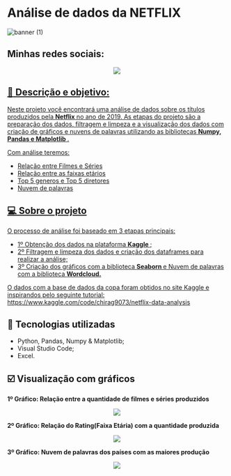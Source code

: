 # Análise de dados da NETFLIX

![banner (1)](https://github.com/Hugox96/Netflix_Analise/assets/62472486/3ffce98e-946d-4f4d-b7c6-997dd7cabdd0)




## Minhas redes sociais:

<p align="center">
	<a  href="https://github.com/Hugox96/">
	<img src="https://img.shields.io/static/v1?label=Git&message=Hugo&color=191970&style=for-the-badge&logo=ghost"/>
</p>	


 ## :memo: Descrição e objetivo:
 
Neste projeto você encontrará uma análise de dados sobre os títulos produzidos pela **Netflix** no ano de 2019. As etapas do projeto são a preparação dos dados, filtragem e limpeza e a visualização dos dados com criação de gráficos e nuvens de palavras utilizando as bibliotecas <b> Numpy, Pandas e Matplotlib </b>.

Com análise teremos:
* Relação entre Filmes e Séries
* Relação entre as faixas etários
* Top 5 generos e Top 5 diretores
* Nuvem de palavras


## 💻 Sobre o projeto

O processo de análise foi baseado em 3 etapas principais:

* 1º Obtenção dos dados na plataforma <b> Kaggle </span> </b>;
* 2º Filtragem e limpeza dos dados e criação dos dataframes para realizar a análise;
* 3º Criação dos gráficos com a biblioteca <b> Seaborn </b> e Nuvem de palavras com a biblioteca <b> Wordcloud. </b>

O dados com a base de dados da copa foram obtidos no site Kaggle e inspirandos pelo seguinte tutorial: https://www.kaggle.com/code/chirag9073/netflix-data-analysis


## :wrench: Tecnologias utilizadas
* Python, Pandas, Numpy & Matplotlib;
* Visual Studio Code; 	
* Excel. 	
	
## :ballot_box_with_check: Visualização com gráficos

<b> 1º Gráfico: Relação entre a quantidade de filmes e séries produzidos </b>

<p align="center" width="100px" heigth="100px">
  <img src="https://github.com/Hugox96/Netflix_Analise/assets/62472486/23059637-3932-4639-80d6-01dc8a467e2e" />
</p>	

<b> 2º Gráfico: Relação do Rating(Faixa Etária) com a quantidade produzida </b>

<p align="center" width="100px" heigth="100px">
  <img src="https://github.com/Hugox96/Netflix_Analise/assets/62472486/8a545ced-36b1-4a25-ad5c-f5bb3c63bbd2" />
</p>	

<b> 3º Gráfico: Nuvem de palavras dos países com as maiores produção </b>

<p align="center" width="100px" heigth="100px">
  <img src="https://github.com/Hugox96/Netflix_Analise/assets/62472486/281a1b47-5d30-4c78-ba55-af2fd31b1d8f" />
</p>	

